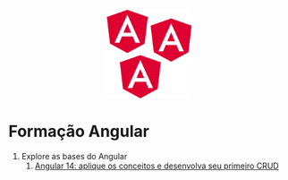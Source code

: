<p align="center">
  <img width='30%' src=".github/angular.svg" alt="Angular">
</p>

# Formação Angular

1. Explore as bases do Angular
   1. [Angular 14: aplique os conceitos e desenvolva seu primeiro CRUD](/memoteca)